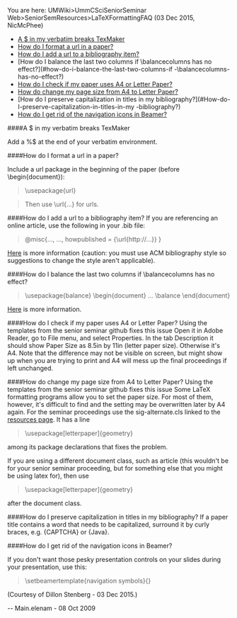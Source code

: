 You are here: UMWiki>UmmCSciSeniorSeminar Web>SeniorSemResources>LaTeXFormattingFAQ (03 Dec 2015, NicMcPhee)

- [A $ in my verbatim breaks TexMaker](#a-$-in-my-verbatim-breaks-texmaker)
- [How do I format a url in a paper?](#how-do-i-format-a-url-in-a-paper?)
- [How do I add a url to a bibliography item?](#how-do-i-add-a-url-to-a-bibliography-item?)
- [How do I balance the last two columns if \balancecolumns has no effect?](#how-do-i-balance-the-last-two-columns-if -\balancecolumns-has-no-effect?)
- [How do I check if my paper uses A4 or Letter Paper?](#how-do-i-check-if-my-paper-uses-a4-or-letter-paper?)
- [How do change my page size from A4 to Letter Paper?](#how-do-change-my-page-size-from-a4-to-letter-paper?)
- [How do I preserve capitalization in titles in my bibliography?](#How-do-I-preserve-capitalization-in-titles-in-my -bibliography?)
- [How do I get rid of the navigation icons in Beamer?](#how-do-i-get-rid-of-the-navigation-icons-in-beamer?)

####A $ in my verbatim breaks TexMaker

Add a %$ at the end of your verbatim environment.

####How do I format a url in a paper?

Include a url package in the beginning of the paper (before \begin{document}):

> \usepackage{url} 

> Then use \url{...} for urls.

####How do I add a url to a bibliography item?
If you are referencing an online article, use the following in your .bib file:

> @misc{...,
  ...,
  howpublished = {\url{http://...}}
} 

[Here](http://www.tex.ac.uk/FAQ-citeURL.html) is more information (caution: you must use ACM bibliography style so suggestions to change the style aren't applicable).

####How do I balance the last two columns if \balancecolumns has no effect?

> \usepackage{balance}
\begin{document}
...
> \balance
\end{document} 

[Here](balance.pdf) is more information.

####How do I check if my paper uses A4 or Letter Paper?
Using the templates from the senior seminar github fixes this issue Open it in Adobe Reader, go to File menu, and select Properties. In the tab Description it should show Paper Size as 8.5in by 11in (letter paper size). Otherwise it's A4. Note that the difference may not be visible on screen, but might show up when you are trying to print and A4 will mess up the final proceedings if left unchanged.

####How do change my page size from A4 to Letter Paper?
Using the templates from the senior seminar github fixes this issue Some LaTeX formatting programs allow you to set the paper size. For most of them, however, it's difficult to find and the setting may be overwritten later by A4 again. For the seminar proceedings use the sig-alternate.cls linked to the [resources page](seniorsemresources.md). It has a line

> \usepackage[letterpaper]{geometry}

among its package declarations that fixes the problem.

If you are using a different document class, such as article (this wouldn't be for your senior seminar proceeding, but for something else that you might be using latex for), then use

> \usepackage[letterpaper]{geometry}

after the document class.

####How do I preserve capitalization in titles in my bibliography?
If a paper title contains a word that needs to be capitalized, surround it by curly braces, e.g. {CAPTCHA} or {Java}.

####How do I get rid of the navigation icons in Beamer?

If you don't want those pesky presentation controls on your slides during your presentation, use this:

   > \setbeamertemplate{navigation symbols}{}

(Courtesy of Dillon Stenberg - 03 Dec 2015.)

-- Main.elenam - 08 Oct 2009 
